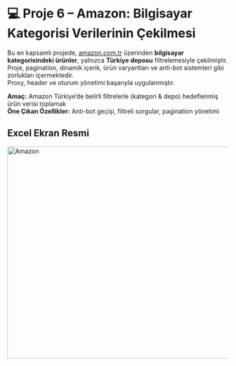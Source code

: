 # 💻 Proje 6 – Amazon: Bilgisayar Kategorisi Verilerinin Çekilmesi

Bu en kapsamlı projede, [amazon.com.tr](https://www.amazon.com.tr/s?k=laptop&rh=p_72%3A13136589031&dc&qid=1737727916&rnid=13136585031&xpid=CrURpmphqx6Yl&ref=sr_pg_1) üzerinden **bilgisayar kategorisindeki ürünler**, yalnızca **Türkiye deposu** filtrelemesiyle çekilmiştir.  
Proje, pagination, dinamik içerik, ürün varyantları ve anti-bot sistemleri gibi zorlukları içermektedir.  
Proxy, header ve oturum yönetimi başarıyla uygulanmıştır.  


**Amaç:** Amazon Türkiye’de belirli filtrelerle (kategori & depo) hedeflenmiş ürün verisi toplamak  
**Öne Çıkan Özellikler:** Anti-bot geçişi, filtreli sorgular, pagination yönetimi  

## Excel Ekran Resmi
<img width="1114" height="483" alt="Amazon" src="https://github.com/user-attachments/assets/a85c01b0-ce00-44d8-bb3c-37a0e445e652" />


